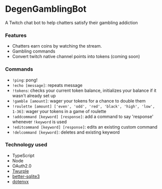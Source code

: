 # DegenGamblingBot
A Twitch chat bot to help chatters satisfy their gambling addiction

### Features
- Chatters earn coins by watching the stream.
- Gambling commands
- Convert twitch native channel points into tokens (coming soon)

### Commands
- `!ping`: pong!
- `!echo [message]`: repeats message
- `!tokens`: checks your current token balance, initializes your balance if it wasn't already set up
- `!gamble [amount]`: wager your tokens for a chance to double them
- `!roulette [amount] ['even', 'odd', 'red', 'black', 'high', 'low', 1-36]`: wager your tokens in a game of roulette
- `!addcommand [keyword] [response]`: add a command to say 'response' whenever `!keyword` is used
- `!editcommand [keyword] [response]`: edits an existing custom command
- `!delcommand [keyword]`: deletes and existing keyword

### Technology used
- TypeScript
- Node
- OAuth2.0
- [Twurple](https://twurple.js.org)
- [better-sqlite3](https://www.npmjs.com/package/better-sqlite3)
- [dotenvx](https://dotenvx.com)
